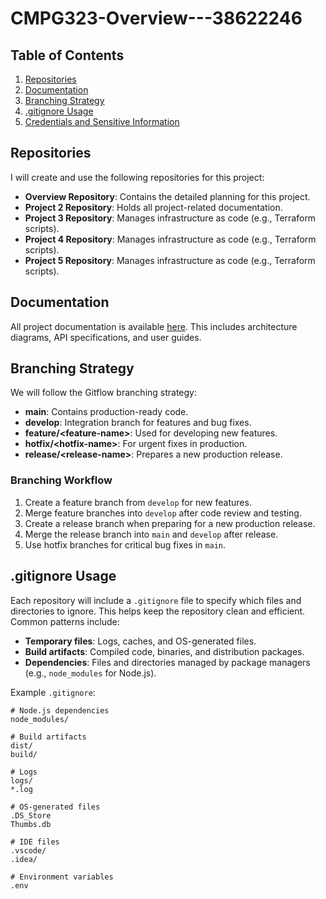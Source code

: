 # CMPG323-Overview---38622246

## Table of Contents
1. [Repositories](#repositories)
2. [Documentation](#documentation)
3. [Branching Strategy](#branching-strategy)
4. [.gitignore Usage](#gitignore-usage)
5. [Credentials and Sensitive Information](#credentials-and-sensitive-information)

## Repositories
I will create and use the following repositories for this project:
- **Overview Repository**: Contains the detailed planning for this project.
- **Project 2 Repository**: Holds all project-related documentation.
- **Project 3 Repository**: Manages infrastructure as code (e.g., Terraform scripts).
- **Project 4 Repository**: Manages infrastructure as code (e.g., Terraform scripts).
- **Project 5 Repository**: Manages infrastructure as code (e.g., Terraform scripts).

## Documentation
All project documentation is available [here](link-to-documentation). This includes architecture diagrams, API specifications, and user guides.

## Branching Strategy
We will follow the Gitflow branching strategy:

- **main**: Contains production-ready code.
- **develop**: Integration branch for features and bug fixes.
- **feature/\<feature-name\>**: Used for developing new features.
- **hotfix/\<hotfix-name\>**: For urgent fixes in production.
- **release/\<release-name\>**: Prepares a new production release.

### Branching Workflow
1. Create a feature branch from `develop` for new features.
2. Merge feature branches into `develop` after code review and testing.
3. Create a release branch when preparing for a new production release.
4. Merge the release branch into `main` and `develop` after release.
5. Use hotfix branches for critical bug fixes in `main`.

## .gitignore Usage
Each repository will include a `.gitignore` file to specify which files and directories to ignore. This helps keep the repository clean and efficient. Common patterns include:

- **Temporary files**: Logs, caches, and OS-generated files.
- **Build artifacts**: Compiled code, binaries, and distribution packages.
- **Dependencies**: Files and directories managed by package managers (e.g., `node_modules` for Node.js).

Example `.gitignore`:
```plaintext
# Node.js dependencies
node_modules/

# Build artifacts
dist/
build/

# Logs
logs/
*.log

# OS-generated files
.DS_Store
Thumbs.db

# IDE files
.vscode/
.idea/

# Environment variables
.env
